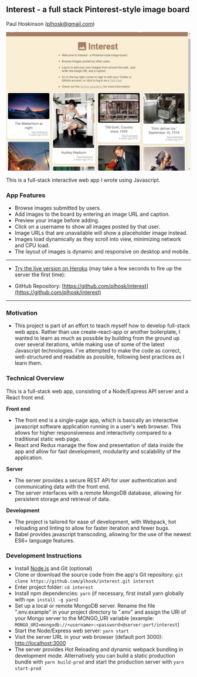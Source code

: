 ## Interest - a full stack Pinterest-style image board
Paul Hoskinson (plhosk@gmail.com)

<img alt="screenshot" src="https://github.com/plhosk/temp/raw/master/interest.png" width="512">

This is a full-stack interactive web app I wrote using Javascript.

### App Features
- Browse images submitted by users.
- Add images to the board by entering an image URL and caption.
- Preview your image before adding.
- Click on a username to show all images posted by that user.
- Image URLs that are unavailable will show a placeholder image instead.
- Images load dynamically as they scroll into view, minimizing network and CPU load.
- The layout of images is dynamic and responsive on desktop and mobile.

---

- [Try the live version on Heroku](https://interest-plhosk.herokuapp.com/) (may take a few seconds to fire up the server the first time):

- GitHub Repository: [https://github.com/plhosk/interest](https://github.com/plhosk/interest)

---

### Motivation
- This project is part of an effort to teach myself how to develop full-stack web apps. Rather than use create-react-app or another boilerplate, I wanted to learn as much as possible by building from the ground up over several iterations, while making use of some of the latest Javascript technologies. I've attempted to make the code as correct, well-structured and readable as possible, following best practices as I learn them.

### Technical Overview
This is a full-stack web app, consisting of a Node/Express API server and a React front end.

**Front end** 
- The front end is a single-page app, which is basically an interactive javascript software application running in a user's web browser. This allows for higher responsiveness and interactivity compared to a traditional static web page.
- React and Redux manage the flow and presentation of data inside the app and allow for fast development, modularity and scalability of the application.

**Server**
- The server provides a secure REST API for user authentication and communicating data with the front end.
- The server interfaces with a remote MongoDB database, allowing for persistent storage and retrieval of data.

**Development**
- The project is tailored for ease of development, with Webpack, hot reloading and linting to allow for faster iteration and fewer bugs.
- Babel provides javascript transcoding, allowing for the use of the newest ES6+ language features.

### Development Instructions
- Install [Node.js](https://nodejs.org/en/) and Git (optional)
- Clone or download the source code from the app's Git repository: `git clone https://github.com/plhosk/interest.git interest`
- Enter project folder: `cd interest`
- Install npm dependencies: `yarn` (if necessary, first install yarn globally with `npm install -g yarn`)
- Set up a local or remote MongoDB server. Rename the file ".env.example" in your project directory to ".env" and assign the URI of your Mongo server to the MONGO_URI variable (example: `MONGO_URI=mongodb://<username>:<password>@server:port/interest`)
- Start the Node/Express web server: `yarn start`
- Visit the server URL in your web browser (default port 3000): [http://localhost:3000](http://localhost:3000)
- The server provides Hot Reloading and dynamic webpack bundling in development mode. Alternatively you can build a static production bundle with `yarn build-prod` and start the production server with `yarn start-prod`
